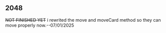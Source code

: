 ## 2048
~~NOT FINISHED YET~~
i rewrited the move and moveCard method so they can move properly now.--07/01/2025
